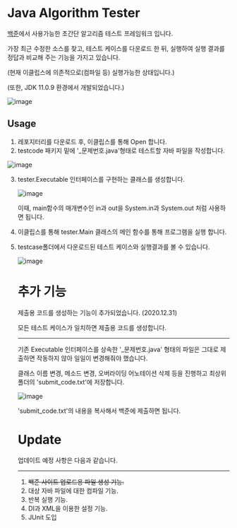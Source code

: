 # Java Algorithm Tester

[백준](https://www.acmicpc.net/)에서 사용가능한 초간단 알고리즘 테스트 프레임워크 입니다.

가장 최근 수정한 소스를 찾고, 테스트 케이스를 다운로드 한 뒤, 실행하여 실행 결과를 정답과 비교해 주는 기능을 가지고 있습니다.

(현재 이클립스에 의존적으로(컴파일 등) 실행가능한 상태입니다.)

(또한, JDK 11.0.9 환경에서 개발되었습니다.)

![image](https://user-images.githubusercontent.com/43060547/103292817-ed4c8500-4a31-11eb-88dc-094cf02a39be.png)



## Usage

1. 레포지터리를 다운로드 후, 이클립스를 통해 Open 합니다.
2. testcode 패키지 밑에 '_문제번호.java'형태로 테스트할 자바 파일을 작성합니다.

![image](https://user-images.githubusercontent.com/43060547/103293004-5b914780-4a32-11eb-8c29-7b4e0be54f6f.png)



3. tester.Executable 인터페이스를 구현하는 클래스를 생성합니다.

   ![image](https://user-images.githubusercontent.com/43060547/103293299-f12cd700-4a32-11eb-838c-1098432a66df.png)

   이때, main함수의 매개변수인 in과 out을 System.in과 System.out 처럼 사용하면 됩니다.

   

4. 이클립스를 통해 tester.Main 클래스의 메인 함수를 통해 프로그램을 실행 합니다.

5. testcase폴더에서 다운로드된 테스트 케이스와 실행결과를 볼 수 있습니다.

   ![image](https://user-images.githubusercontent.com/43060547/103293537-72846980-4a33-11eb-97bd-8a2eef343c2e.png)

   # 추가 기능 

   제출용 코드를 생성하는 기능이 추가되었습니다. (2020.12.31)

   모든 테스트 케이스가 일치하면 제출용 코드를 생성합니다.

   ---

   기존 Executable 인터페이스를 상속한 '_문제번호.java' 형태의 파일은 그대로 제출하면 작동하지 않아 일일이 변경해줘야 했습니다.

   클래스 이름 변경, 메소드 변경, 오버라이딩 어노테이션 삭제 등을 진행하고 최상위 폴더의 'submit_code.txt'에 저장합니다.

   

   ![image](https://user-images.githubusercontent.com/43060547/103362987-5b11b300-4afd-11eb-9fe1-1e7df3f51c6a.png)

   

   'submit_code.txt'의 내용을 복사해서 백준에 제출하면 됩니다.

   # Update

   업데이트 예정 사항은 다음과 같습니다.

   ---

   1. <del>백준 사이트 업로드용 파일 생성 기능.</del>
   2. 대상 자바 파일에 대한 컴파일 기능.
   3. 반복 실행 기능.
   4. DI과 XML을 이용한 설정 기능.
   5. JUnit 도입

   

   

